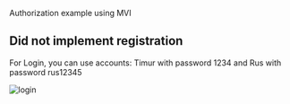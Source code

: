 Authorization example using MVI
## Did not implement registration
For Login, you can use accounts: Timur with password 1234 and Rus with password rus12345

![login](https://github.com/Timson01/MVI-Auth-Clean/assets/110234876/0b527ead-5103-43fe-b319-16d3ab82d597)
